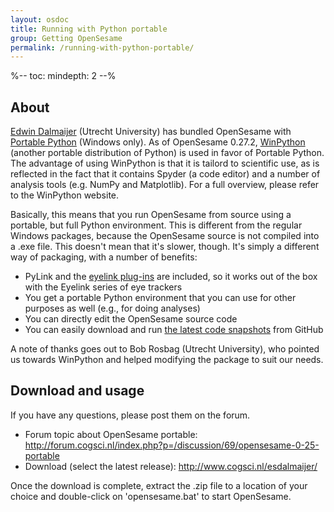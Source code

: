 ```yaml
---
layout: osdoc
title: Running with Python portable
group: Getting OpenSesame
permalink: /running-with-python-portable/
---
```


%--
toc:
 mindepth: 2
--%

## About

[Edwin Dalmaijer][edwin] (Utrecht University) has bundled OpenSesame with [Portable Python][portable-python] (Windows only). As of OpenSesame 0.27.2, [WinPython][winpython] (another portable distribution of Python) is used in favor of Portable Python. The advantage of using WinPython is that it is tailord to scientific use, as is reflected in the fact that it contains Spyder (a code editor) and a number of analysis tools (e.g. NumPy and Matplotlib). For a full overview, please refer to the WinPython website.

Basically, this means that you run OpenSesame from source using a portable, but full Python environment. This is different from the regular Windows packages, because the OpenSesame source is not compiled into a .exe file. This doesn't mean that it's slower, though. It's simply a different way of packaging, with a number of benefits:

- PyLink and the [eyelink plug-ins][eyelink] are included, so it works out of the box with the Eyelink series of eye trackers
- You get a portable Python environment that you can use for other purposes as well (e.g., for doing analyses)
- You can directly edit the OpenSesame source code
- You can easily download and run [the latest code snapshots][latest-code] from GitHub

A note of thanks goes out to Bob Rosbag (Utrecht University), who pointed us towards WinPython and helped modifying the package to suit our needs.

## Download and usage

If you have any questions, please post them on the forum.

- Forum topic about OpenSesame portable: <http://forum.cogsci.nl/index.php?p=/discussion/69/opensesame-0-25-portable>
- Download (select the latest release): <http://www.cogsci.nl/esdalmaijer/>

Once the download is complete, extract the .zip file to a location of your choice and double-click on 'opensesame.bat' to start OpenSesame.

[edwin]: http://staff.fss.uu.nl/esdalmaijer
[portable-python]: http://www.portablepython.com/
[winpython]: http://code.google.com/p/winpython/
[eyelink]: /devices/eyelink
[questionnaire]: /plug-ins/questionnaire-plug-ins
[latest-code]: /getting-opensesame/development-snapshots
